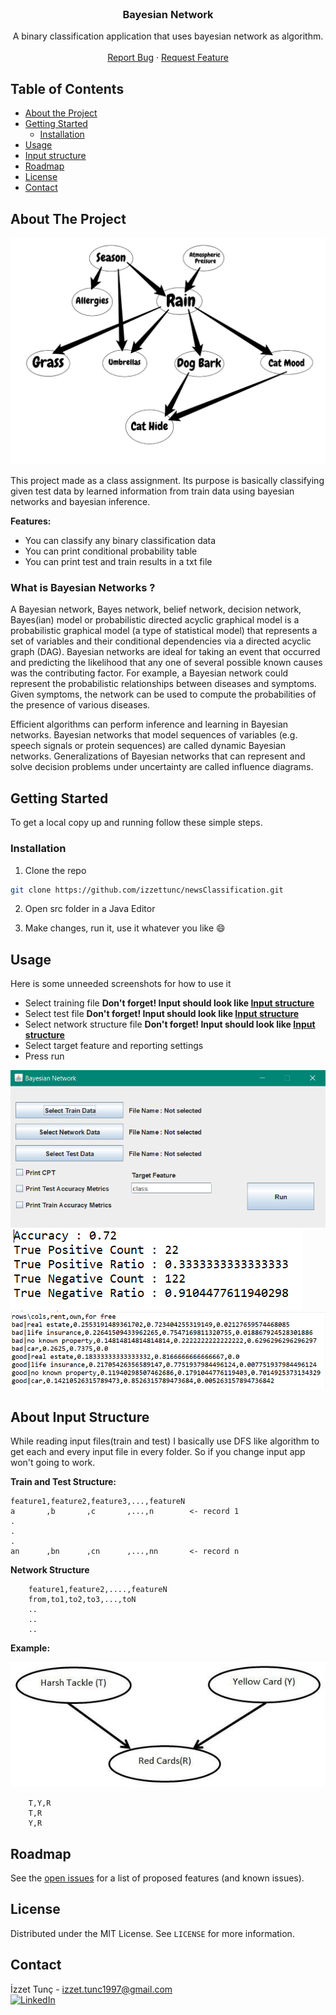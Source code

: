 <br />
<p align="center">

  <h3 align="center">Bayesian Network</h3>

  <p align="center">
    A binary classification application that uses bayesian network as algorithm.
    <br />
    <br />
    <a href="https://github.com/izzettunc/Bayesian-Network/issues">Report Bug</a>
    ·
    <a href="https://github.com/izzettunc/Bayesian-Network/issues">Request Feature</a>
  </p>
</p>



<!-- TABLE OF CONTENTS -->
## Table of Contents

* [About the Project](#about-the-project)
* [Getting Started](#getting-started)
  * [Installation](#installation)
* [Usage](#usage)
* [Input structure](#about-input-structure)
* [Roadmap](#roadmap)
* [License](#license)
* [Contact](#contact)



<!-- ABOUT THE PROJECT -->
## About The Project

![Product Name Screen Shot][product-screenshot]

This project made as a class assignment. Its purpose is basically classifying given test data by learned information from train data using bayesian networks and bayesian inference.

**Features:**

* You can classify any binary classification data
* You can print conditional probability table
* You can print test and train results in a txt file

### What is Bayesian Networks ?

A Bayesian network, Bayes network, belief network, decision network, Bayes(ian) model or probabilistic directed acyclic graphical model is a probabilistic graphical model (a type of statistical model) that represents a set of variables and their conditional dependencies via a directed acyclic graph (DAG). Bayesian networks are ideal for taking an event that occurred and predicting the likelihood that any one of several possible known causes was the contributing factor. For example, a Bayesian network could represent the probabilistic relationships between diseases and symptoms. Given symptoms, the network can be used to compute the probabilities of the presence of various diseases.

Efficient algorithms can perform inference and learning in Bayesian networks. Bayesian networks that model sequences of variables (e.g. speech signals or protein sequences) are called dynamic Bayesian networks. Generalizations of Bayesian networks that can represent and solve decision problems under uncertainty are called influence diagrams.

<!-- GETTING STARTED -->
## Getting Started

To get a local copy up and running follow these simple steps.

### Installation

1.  Clone the repo
```sh
git clone https://github.com/izzettunc/newsClassification.git
```

2. Open src folder in a Java Editor

3. Make changes, run it, use it whatever you like :smile:

<!-- USAGE EXAMPLES -->
## Usage

Here is some unneeded screenshots for how to use it

* Select training file **Don't forget! Input should look like [Input structure](#about-input-structure)**
* Select test file **Don't forget! Input should look like [Input structure](#about-input-structure)**
* Select network structure file **Don't forget! Input should look like [Input structure](#about-input-structure)**
* Select target feature and reporting settings
* Press run

![Application Screen Shot][app-screenshot]
![Application Screen Shot][stats]
![Application Screen Shot][cpt]

## About Input Structure

While reading input files(train and test) I basically use DFS like algorithm to get each and every input file in every folder. So if you change input app won't going to work.

**Train and Test Structure:**
```
feature1,feature2,feature3,...,featureN
a       ,b       ,c       ,...,n        <- record 1
.
.
.
an      ,bn      ,cn      ,...,nn       <- record n   
```

**Network Structure**

```
    feature1,feature2,....,featureN
    from,to1,to2,to3,...,toN
    ..
    ..
    ..
```

**Example:**

![Network Example][network-example]

```
    T,Y,R
    T,R
    Y,R
```

<!-- ROADMAP -->
## Roadmap

See the [open issues](https://github.com/izzettunc/newsClassification/issues) for a list of proposed features (and known issues).

<!-- LICENSE -->
## License

Distributed under the MIT License. See `LICENSE` for more information.

<!-- CONTACT -->
## Contact

İzzet Tunç - izzet.tunc1997@gmail.com
<br>
[![LinkedIn][linkedin-shield]][linkedin-url]

[linkedin-shield]: https://img.shields.io/badge/-LinkedIn-black.svg?style=flat-square&logo=linkedin&colorB=555
[linkedin-url]: https://www.linkedin.com/in/izzettunc
[product-screenshot]: data/ss/header.png
[app-screenshot]: data/ss/bn_main.png
[stats]: data/ss/bn_stats.png
[cpt]: data/ss/bn_cpt.png
[network-example]: data/ss/bn_network.png
